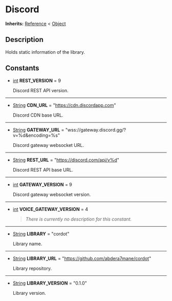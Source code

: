   
# Discord
  
**Inherits:** [Reference](https://docs.godotengine.org/en/3.5/classes/class_reference.html) < [Object](https://docs.godotengine.org/en/3.5/classes/class_object.html)  
  
  
## Description
  
Holds static information of the library.  
  
## Constants
  
- <a name="constant-REST-VERSION"></a>[int](https://docs.godotengine.org/en/3.5/classes/class_int.html) **REST\_VERSION** = 9  
  
	Discord REST API version.  
________________

- <a name="constant-CDN-URL"></a>[String](https://docs.godotengine.org/en/3.5/classes/class_string.html) **CDN\_URL** = "https://cdn.discordapp.com"  
  
	Discord CDN base URL.  
________________

- <a name="constant-GATEWAY-URL"></a>[String](https://docs.godotengine.org/en/3.5/classes/class_string.html) **GATEWAY\_URL** = "wss://gateway.discord.gg/?v=%d&encoding=%s"  
  
	Discord gateway websocket URL.  
________________

- <a name="constant-REST-URL"></a>[String](https://docs.godotengine.org/en/3.5/classes/class_string.html) **REST\_URL** = "https://discord.com/api/v%d"  
  
	Discord REST API base URL.  
________________

- <a name="constant-GATEWAY-VERSION"></a>[int](https://docs.godotengine.org/en/3.5/classes/class_int.html) **GATEWAY\_VERSION** = 9  
  
	Discord gateway websocket version.  
________________

- <a name="constant-VOICE-GATEWAY-VERSION"></a>[int](https://docs.godotengine.org/en/3.5/classes/class_int.html) **VOICE\_GATEWAY\_VERSION** = 4  
  
	> *There is currently no description for this constant.*  
________________

- <a name="constant-LIBRARY"></a>[String](https://docs.godotengine.org/en/3.5/classes/class_string.html) **LIBRARY** = "cordot"  
  
	Library name.  
________________

- <a name="constant-LIBRARY-URL"></a>[String](https://docs.godotengine.org/en/3.5/classes/class_string.html) **LIBRARY\_URL** = "https://github.com/abdera7mane/cordot"  
  
	Library repository.  
________________

- <a name="constant-LIBRARY-VERSION"></a>[String](https://docs.godotengine.org/en/3.5/classes/class_string.html) **LIBRARY\_VERSION** = "0.1.0"  
  
	Library version.
  
